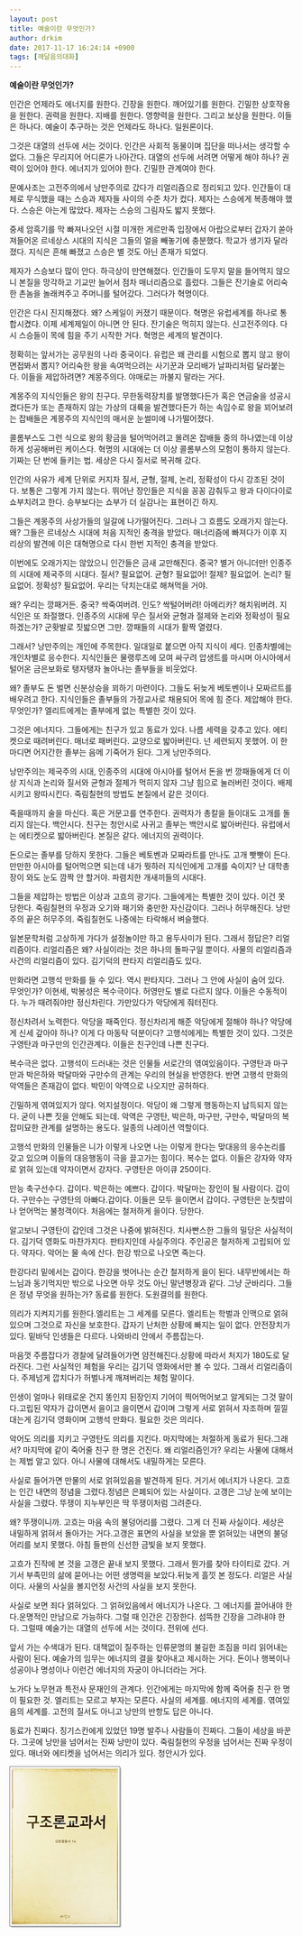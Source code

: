 ```yaml
---
layout: post
title: 예술이란 무엇인가?
author: drkim
date: 2017-11-17 16:24:14 +0900
tags: [깨달음의대화]
---
```


**예술이란 무엇인가?**

  


인간은 언제라도 에너지를 원한다. 긴장을 원한다. 깨어있기를 원한다. 긴밀한 상호작용을 원한다. 권력을 원한다. 지배를 원한다. 영향력을 원한다. 그리고 보상을 원한다. 이들은 하나다. 예술이 추구하는 것은 언제라도 하나다. 일원론이다.

  


그것은 대열의 선두에 서는 것이다. 인간은 사회적 동물이며 집단을 떠나서는 생각할 수 없다. 그들은 무리지어 어디론가 나아간다. 대열의 선두에 서려면 어떻게 해야 하나? 권력이 있어야 한다. 에너지가 있어야 한다. 긴밀한 관계여야 한다.

  


문예사조는 고전주의에서 낭만주의로 갔다가 리얼리즘으로 정리되고 있다. 인간들이 대체로 무식했을 때는 스승과 제자들 사이의 수준 차가 컸다. 제자는 스승에게 복종해야 했다. 스승은 아는게 많았다. 제자는 스승의 그림자도 밟지 못했다.

  


중세 암흑기를 막 빠져나오던 시절 미개한 게르만족 입장에서 아랍으로부터 갑자기 쏟아져들어온 르네상스 시대의 지식은 그들의 얼을 빼놓기에 충분했다. 학교가 생기자 달라졌다. 지식은 흔해 빠졌고 스승은 별 것도 아닌 존재가 되었다.

  


제자가 스승보다 많이 안다. 하극상이 만연해졌다. 인간들이 도무지 말을 들어먹지 않으니 본질을 망각하고 기교만 늘어서 점차 매너리즘으로 흘렀다. 그들은 잔기술로 어리숙한 촌놈을 놀래켜주고 주머니를 털어갔다. 그러다가 혁명이다.

  


인간은 다시 진지해졌다. 왜? 스케일이 커졌기 때문이다. 혁명은 유럽세계를 하나로 통합시켰다. 이제 세계제일이 아니면 안 된다. 잔기술은 먹히지 않는다. 신고전주의다. 다시 스승들이 목에 힘을 주기 시작한 거다. 혁명은 세계의 발견이다.

  


정확히는 앞서가는 공무원의 나라 중국이다. 유럽은 왜 관리를 시험으로 뽑지 않고 왕이 면접봐서 뽑지? 어리숙한 왕을 속여먹으려는 사기꾼과 모리배가 날파리처럼 달라붙는다. 이들을 제압하려면? 계몽주의다. 야매로는 까불지 말라는 거다.

  


계몽주의 지식인들은 왕의 친구다. 무한동력장치를 발명했다든가 혹은 연금술을 성공시켰다든가 또는 존재하지 않는 가상의 대륙을 발견했다든가 하는 속임수로 왕을 꾀어보려는 잡배들은 계몽주의 지식인의 매서운 눈썰미에 나가떨어졌다. 

  


콜롬부스도 그런 식으로 왕의 황금을 털어먹어려고 몰려온 잡배들 중의 하나였는데 이상하게 성공해버린 케이스다. 혁명의 시대에는 더 이상 콜롬부스의 모험이 통하지 않는다. 기짜는 단 번에 들키는 법. 세상은 다시 질서로 복귀해 갔다.

  


인간의 사유가 세계 단위로 커지자 질서, 균형, 절제, 논리, 정확성이 다시 강조된 것이다. 보통은 그렇게 가지 않는다. 뛰어난 장인들은 지식을 꽁꽁 감춰두고 왕과 다이다이로 쇼부치려고 한다. 승부보다는 쇼부가 더 실감나는 표현이긴 하지.

  


그들은 계몽주의 사상가들의 일갈에 나가떨어진다. 그러나 그 흐름도 오래가지 않는다. 왜? 그들은 르네상스 시대에 처음 지적인 충격을 받았다. 매너리즘에 빠져다가 이후 지리상의 발견에 이은 대혁명으로 다시 한번 지적인 충격을 받았다.

  


이번에도 오래가지는 않았으니 인간들은 금새 교만해진다. 중국? 별거 아니더만! 인종주의 시대에 제국주의 시대다. 질서? 필요없어. 균형? 필요없어! 절제? 필요없어. 논리? 필요없어. 정확성? 필요없어. 우리는 닥치는대로 해쳐먹을 거야.

  


왜? 우리는 깡패거든. 중국? 싹죽여버려. 인도? 싹털어버려! 아메리카? 해치워버려. 지식인은 또 좌절했다. 인종주의 시대에 무슨 질서와 균형과 절제와 논리와 정확성이 필요하겠는가? 군홧발로 짓밟으면 그만. 깡패들의 시대가 활짝 열렸다.

  


그래서? 낭만주의는 개인에 주목한다. 일대일로 붙으면 아직 지식이 세다. 인종차별에는 개인차별로 응수한다. 지식인들은 물랭루즈에 모여 싸구려 압생트를 마시며 아시아에서 털어온 금은보화로 탱자탱자 놀아나는 졸부들을 비웃었다.

  


왜? 졸부도 돈 벌면 신분상승을 꾀하기 마련이다. 그들도 뒤늦게 베토벤이나 모짜르트를 배우려고 한다. 지식인들은 졸부들의 가정교사로 채용되어 목에 힘 준다. 제압해야 한다. 무엇인가? 엘리트에게는 졸부에게 없는 특별한 것이 있다.

  


그것은 에너지다. 그들에게는 친구가 있고 동료가 있다. 나름 세력을 갖추고 있다. 에티켓으로 때려버린다. 매너로 패버린다. 교양으로 밟아버린다. 넌 세련되지 못했어. 이 한 마디면 어지간한 졸부는 음메 기죽어가 된다. 그게 낭만주의다.

  


낭만주의는 제국주의 시대, 인종주의 시대에 아시아를 털어서 돈을 번 깡패들에게 더 이상 지식과 논리와 질서와 균형과 절제가 먹히지 않자 그냥 힘으로 눌러버린 것이다. 배제시키고 왕따시킨다. 죽림칠현의 방법도 본질에서 같은 것이다. 

  


죽을때까지 술을 마신다. 혹은 거문고를 연주한다. 권력자가 총칼을 들이대도 고개를 돌리지 않는다. 백안시다. 친구는 청안시로 사귀고 졸부는 백안시로 밟아버린다. 유럽에서는 에티켓으로 밟아버린다. 본질은 같다. 에너지의 권력이다. 

  


돈으로는 졸부를 당하지 못한다. 그들은 베토벤과 모짜라트를 만나도 고개 빳빳이 든다. 만만한 아시아를 털어먹으면 되는데 내가 뭣하러 지식인에게 고개를 숙이지? 난 대학총장이 와도 눈도 깜짝 안 할거야. 파렴치한 개새끼들의 시대다. 

  


그들을 제압하는 방법은 이상과 고흐의 광기다. 그들에게는 특별한 것이 있다. 이건 못 당한다. 죽림칠현의 우정과 오기와 패기와 충만한 자신감이다. 그러나 허무해진다. 낭만주의 끝은 허무주의. 죽림칠현도 나중에는 타락해서 벼슬했다. 

  


일본문학처럼 고상하게 가다가 설정놀이만 하고 용두사미가 된다. 그래서 정답은? 리얼리즘이다. 리얼리즘은 왜? 사실이라는 것은 하나의 돌파구일 뿐이다. 사물의 리얼리즘과 사건의 리얼리즘이 있다. 김기덕의 판타지 리얼리즘도 있다. 

  


만화라면 고행석 만화를 들 수 있다. 역시 판타지다. 그러나 그 안에 사실이 숨어 있다. 무엇인가? 이현세, 박봉성은 복수극이다. 허영만도 별로 다르지 않다. 이들은 수동적이다. 누가 때려줘야만 정신차린다. 가만있다가 악당에게 줘터진다. 

  


정신차려서 노력한다. 악당을 패죽인다. 정신차리게 해준 악당에게 절해야 하나? 악당에게 신세 갚아야 하나? 이게 다 마동탁 덕분이다? 고행석에게는 특별한 것이 있다. 그것은 구영탄과 마구만의 인간관계다. 이들은 친구인데 나쁜 친구다. 

  


복수극은 없다. 고행석이 드러내는 것은 인물들 서로간의 엮여있음이다. 구영탄과 마구만과 박은하와 박달마와 구만수의 관계는 우리의 현실을 반영한다. 반면 고행석 만화의 악역들은 존재감이 없다. 박민이 악역으로 나오지만 공허하다. 

  


긴밀하게 엮여있지가 않다. 억지설정이다. 악당이 왜 그렇게 행동하는지 납득되지 않는다. 굳이 나쁜 짓을 안해도 되는데. 악역은 구영탄, 박은하, 마구만, 구만수, 박달마의 복잡미묘한 관계를 설명하는 용도다. 일종의 나레이션 역할이다. 

  


고행석 만화의 인물들은 니가 이렇게 나오면 나는 이렇게 한다는 맞대응의 응수논리를 갖고 있으며 이들의 대응행동이 극을 끌고가는 힘이다. 복수는 없다. 이들은 강자와 약자로 얽혀 있는데 약자이면서 강자다. 구영탄은 아이큐 250이다. 

  


만능 축구선수다. 갑이다. 박은하는 예쁘다. 갑이다. 박달마는 장인이 될 사람이다. 갑이다. 구만수는 구영탄의 아빠다.갑이다. 이들은 모두 을이면서 갑이다. 구영탄은 눈칫밥이나 얻어먹는 불청객이다. 처음에는 철저하게 을이다. 당한다.

  


알고보니 구영탄이 갑인데 그것은 나중에 밝혀진다. 치사빤스한 그들의 밀당은 사실적이다. 김기덕 영화도 마찬가지다. 판타지인데 사실주의다. 주인공은 철저하게 고립되어 있다. 약자다. 악어는 물 속에 산다. 한강 밖으로 나오면 죽는다. 

  


한강다리 밑에서는 갑이다. 한강을 벗어나는 순간 철저하게 을이 된다. 내무반에서는 하느님과 동기먹지만 밖으로 나오면 아무 것도 아닌 말년병장과 같다. 그냥 군바리다. 그들은 정녕 무엇을 원하는가? 동료를 원한다. 도원결의를 원한다.

  


의리가 지켜지기를 원한다.엘리트는 그 세계를 모른다. 엘리트는 학벌과 인맥으로 얽혀 있으며 그것으로 자신을 보호한다. 갑자기 난처한 상황에 빠지는 일이 없다. 안전장치가 있다. 밑바닥 인생들은 다르다. 나와바리 안에서 주름잡는다.

  


마음껏 주름잡다가 경찰에 달려들어가면 얌전해진다.상황에 따라서 처지가 180도로 달라진다. 그런 사실적인 체험을 우리는 김기덕 영화에서만 볼 수 있다. 그래서 리얼리즘이다. 주제넘게 깝치다가 허벌나게 깨져버리는 체험 말이다.

  


인생이 얼마나 위태로운 건지 똥인지 된장인지 기어이 찍어먹어보고 알게되는 그것 말이다.고립된 약자가 갑이면서 을이고 을이면서 갑이며 그렇게 서로 얽혀서 자조하며 낄낄대는게 김기덕 영화이며 고행석 만화다. 필요한 것은 의리다.

  


악어도 의리를 지키고 구영탄도 의리를 지킨다. 마지막에는 처절하게 동료가 된다.그래서? 마지막에 같이 죽어줄 친구 한 명은 건진다. 왜 리얼리즘인가? 우리는 사물에 대해서는 제법 알고 있다. 아니 사물에 대해서도 내밀하게는 모른다.

  


사실로 들어가면 만물의 서로 얽혀있음을 발견하게 된다. 거기서 에너지가 나온다. 고흐는 인간 내면의 정념을 그렸다.정념은 은폐되어 있는 사실이다. 고갱은 그냥 눈에 보이는 사실을 그렸다. 뚜쟁이 지누부인은 딱 뚜쟁이처럼 그려준다.

  


왜? 뚜쟁이니까. 고흐는 마음 속의 불덩어리를 그렸다. 그게 더 진짜 사실이다. 세상은 내밀하게 얽혀서 돌아가는 거다.고갱은 표면의 사실을 보았을 뿐 얽혀있는 내면의 불덩어리를 보지 못했다. 아침 들판의 신선한 금빛을 보지 못했다.

  


고흐가 진작에 본 것을 고갱은 끝내 보지 못했다. 그래서 뭔가를 찾아 타이티로 갔다. 거기서 부족민의 삶에 묻어나는 어떤 생명력을 보았다.뒤늦게 흘낏 본 정도다. 리얼은 사실이다. 사물의 사실을 볼지언정 사건의 사실을 보지 못한다.

  


사실로 보면 죄다 얽혀있다. 그 얽혀있음에서 에너지가 나온다. 그 에너지를 끌어내야 한다.운명적인 만남으로 가능하다. 그럴 때 인간은 긴장한다. 섬뜩한 긴장을 그려내야 한다. 그럴때 예술가는 대열의 선두에 서는 것이다. 전위에 선다.

  


앞서 가는 수색대가 된다. 대책없이 질주하는 인류문명의 불길한 조짐을 미리 읽어내는 사람이 된다. 예술가의 임무는 에너지의 결을 찾아내고 제시하는 거다. 돈이나 행복이나 성공이나 명성이나 이런건 에너지의 자궁이 아니더라는 거다.

  


노가다 노무현과 특전사 문재인의 관계다. 인간에게는 마지막에 함께 죽어줄 친구 한 명이 필요한 것. 엘리트는 모르고 부자는 모른다. 사실의 세계를. 에너지의 세계를. 엮여있음의 세계를. 고전의 질서도 아니고 낭만의 반항도 답은 아니다.

  


동료가 진짜다. 징기스칸에게 있었던 19명 발주나 사람들이 진짜다. 그들이 세상을 바꾼다. 그곳에 낭만을 넘어서는 진짜 낭만이 있다. 죽림칠현의 우정을 넘어서는 진짜 우정이 있다. 매너와 에티켓을 넘어서는 의리가 있다. 청안시가 있다.

  



![](/files/attach/images/198/375/907/0.jpg)